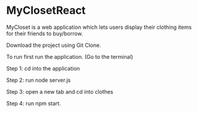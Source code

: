 # MyClosetReact
MyCloset is a web application which lets users display their clothing items for their friends to buy/borrow.

Download the project using Git Clone. 

To run first run the application. (Go to the terminal)

Step 1: cd into the application

Step 2: run node server.js 

Step 3: open a new tab and cd into clothes

Step 4: run npm start.

